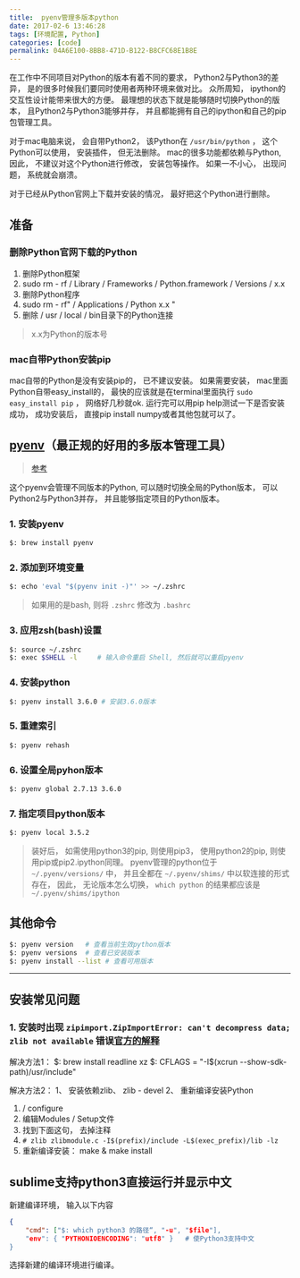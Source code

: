 ```yaml
---
title:  pyenv管理多版本python
date: 2017-02-6 13:46:28
tags: [环境配置, Python]
categories: [code]
permalink: 04A6E100-8BB8-471D-B122-B8CFC68E1B8E
---
```


在工作中不同项目对Python的版本有着不同的要求， Python2与Python3的差异， 是的很多时候我们要同时使用者两种环境来做对比。 众所周知， ipython的交互性设计能带来很大的方便。 最理想的状态下就是能够随时切换Python的版本， 且Python2与Python3能够并存， 并且都能拥有自己的ipython和自己的pip包管理工具。

对于mac电脑来说， 会自带Python2， 该Python在 `/usr/bin/python` ， 这个Python可以使用， 安装插件， 但无法删除。 mac的很多功能都依赖与Python, 因此， 不建议对这个Python进行修改， 安装包等操作。 如果一不小心， 出现问题， 系统就会崩溃。

对于已经从Python官网上下载并安装的情况， 最好把这个Python进行删除。

## 准备

### 删除Python官网下载的Python

1. 删除Python框架
2. sudo rm - rf / Library / Frameworks / Python.framework / Versions / x.x
3. 删除Python程序
4. sudo rm - rf" / Applications / Python x.x "
5. 删除 / usr / local / bin目录下的Python连接

> x.x为Python的版本号

### mac自带Python安装pip

mac自带的Python是没有安装pip的， 已不建议安装。 如果需要安装，
mac里面Python自带easy_install的， 最快的应该就是在terminal里面执行 `sudo easy_install pip` ， 网络好几秒就ok. 运行完可以用pip help测试一下是否安装成功， 成功安装后， 直接pip install numpy或者其他包就可以了。

## [pyenv](https://github.com/yyuu/pyenv/)（最正规的好用的多版本管理工具）

> [参考](http://www.jianshu.com/p/a23448208d9a)

这个pyenv会管理不同版本的Python, 可以随时切换全局的Python版本， 可以Python2与Python3并存， 并且能够指定项目的Python版本。

### 1. 安装pyenv

``` bash
$: brew install pyenv
```

### 2. 添加到环境变量

``` bash
$: echo 'eval "$(pyenv init -)"' >> ~/.zshrc
```

> 如果用的是bash, 则将 `.zshrc` 修改为 `.bashrc`

### 3. 应用zsh(bash)设置

``` bash
$: source ~/.zshrc
$: exec $SHELL -l     # 输入命令重启 Shell, 然后就可以重启pyenv
```

### 4. 安装python

``` bash
$: pyenv install 3.6.0 # 安装3.6.0版本
```

### 5. 重建索引

``` bash
$: pyenv rehash
```

### 6. 设置全局pyhon版本

``` bash
$: pyenv global 2.7.13 3.6.0
```

### 7. 指定项目python版本

``` bash
$: pyenv local 3.5.2
```

> 装好后， 如需使用python3的pip, 则使用pip3， 使用python2的pip, 则使用pip或pip2.ipython同理。
> pyenv管理的python位于 `~/.pyenv/versions/` 中， 并且全都在 `~/.pyenv/shims/` 中以软连接的形式存在， 因此， 无论版本怎么切换， `which python` 的结果都应该是 `~/.pyenv/shims/ipython`

## 其他命令

``` bash
$: pyenv version   # 查看当前生效python版本
$: pyenv versions  # 查看已安装版本
$: pyenv install --list # 查看可用版本
```

---

## 安装常见问题

### 1. 安装时出现 `zipimport.ZipImportError: can't decompress data; zlib not available` 错误[官方的解释](https://github.com/yyuu/pyenv/wiki/Common-build-problems)

解决方法1：
$: brew install readline xz
$: CFLAGS = "-I$(xcrun --show-sdk-path)/usr/include"

解决方法2：
1、 安装依赖zlib、 zlib - devel
2、 重新编译安装Python

1. / configure
2. 编辑Modules / Setup文件
3. 找到下面这句， 去掉注释
4. `# zlib zlibmodule.c -I$(prefix)/include -L$(exec_prefix)/lib -lz`
5. 重新编译安装： make & make install

## sublime支持python3直接运行并显示中文

新建编译环境， 输入以下内容

``` json
{
    "cmd": ["$: which python3 的路径“, "-u", "$file"],
    "env": { "PYTHONIOENCODING": "utf8" }   # 使Python3支持中文
}
```

选择新建的编译环境进行编译。
